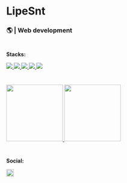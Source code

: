 <h1><b>LipeSnt</b></h1>

<div align="left">
    <div>
        <h3>
            <b>🌎 | Web development</b>
        </h3>
    </div>
    <h1></h1>
    <div>
        <p><b>Stacks:</b></p>
        <a href="https://github.com/LipeSnt">
            <img src="https://img.shields.io/badge/html5-%23E34F26.svg?style=for-the-badge&logo=html5&logoColor=white"/>
            <img src="https://img.shields.io/badge/css3-%231572B6.svg?style=for-the-badge&logo=css3&logoColor=white"/>
            <img src="https://img.shields.io/badge/javascript-%23323330.svg?style=for-the-badge&logo=javascript&logoColor=%23F7DF1E"/>
            <img src="https://img.shields.io/badge/php-%23777BB4.svg?style=for-the-badge&logo=php&logoColor=white"/>
            <img src="https://img.shields.io/badge/mysql-%2300f.svg?style=for-the-badge&logo=mysql&logoColor=white"/>
        </a>
    </div>
    <h1></h1>
    <div>
        <a href="https://github.com/LipeSnt">
            <img height="150em"
            src="https://github-readme-stats.vercel.app/api?username=LipeSnt&show_icons=true&theme=tokyonight&include_all_commits=true&count_private=true"/>
            <img height="150em"
            src="https://github-readme-stats.vercel.app/api/top-langs/?username=LipeSnt&theme=tokyonight&layout=compact(https://github.com/anuraghazra/github-readme-stats)"/>
        </a>
    </div>
    <h1></h1>
    <div>
        <p><b>Social:</b></p>
        <a href="https://www.linkedin.com/in/felipe-santos-1189b718b/">
            <img height="20" src="https://img.shields.io/badge/LinkedIn-0077B5?style=for-the-badge&logo=linkedin&logoColor=white"/>
        </a>
    </div>
</div>
